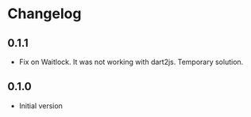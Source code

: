# Changelog

## 0.1.1

- Fix on Waitlock. It was not working with dart2js. Temporary solution.

## 0.1.0

- Initial version
